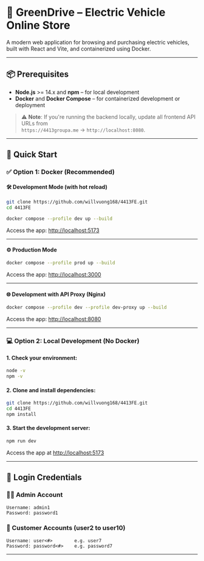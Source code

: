 # 🚗 GreenDrive – Electric Vehicle Online Store

A modern web application for browsing and purchasing electric vehicles, built with React and Vite, and containerized using Docker.

---

## 📦 Prerequisites

- **Node.js** >= 14.x and **npm** – for local development
- **Docker** and **Docker Compose** – for containerized development or deployment

> ⚠️ **Note**: If you're running the backend locally, update all frontend API URLs from  
`https://4413groupa.me` → `http://localhost:8080`.

---

## 🚀 Quick Start

### ✅ Option 1: Docker (Recommended)

#### 🛠 Development Mode (with hot reload)

```bash
git clone https://github.com/willvuong168/4413FE.git
cd 4413FE

docker compose --profile dev up --build
```

Access the app: [http://localhost:5173](http://localhost:5173)

---

#### ⚙️ Production Mode

```bash
docker compose --profile prod up --build
```

Access the app: [http://localhost:3000](http://localhost:3000)

---

#### 🌐 Development with API Proxy (Nginx)

```bash
docker compose --profile dev --profile dev-proxy up --build
```

Access the app: [http://localhost:8080](http://localhost:8080)

---

### 💻 Option 2: Local Development (No Docker)

#### 1. Check your environment:

```bash
node -v
npm -v
```

#### 2. Clone and install dependencies:

```bash
git clone https://github.com/willvuong168/4413FE.git
cd 4413FE
npm install
```

#### 3. Start the development server:

```bash
npm run dev
```

Access the app at [http://localhost:5173](http://localhost:5173)

---

## 🔐 Login Credentials

### 👨‍💼 Admin Account
```
Username: admin1
Password: password1
```

### 👥 Customer Accounts (user2 to user10)
```
Username: user<#>        e.g. user7
Password: password<#>    e.g. password7
```

---

